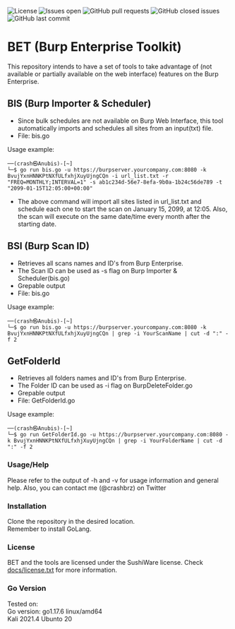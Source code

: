 ![License](https://img.shields.io/badge/license-sushiware-red)
![Issues open](https://img.shields.io/github/issues/crashbrz/BET)
![GitHub pull requests](https://img.shields.io/github/issues-pr-raw/crashbrz/BET)
![GitHub closed issues](https://img.shields.io/github/issues-closed-raw/crashbrz/BET)
![GitHub last commit](https://img.shields.io/github/last-commit/crashbrz/BET)

# BET (Burp Enterprise Toolkit)
This repository intends to have a set of tools to take advantage of (not available or partially available on the web interface) features on the Burp Enterprise.

## BIS (Burp Importer & Scheduler) ##
- Since bulk schedules are not available on Burp Web Interface, this tool automatically imports and schedules all sites from an input(txt) file.
- File: bis.go

Usage example:
```
──(crash㉿Anubis)-[~]
└─$ go run bis.go -u https://burpserver.yourcompany.com:8080 -k BvujYxnHNNKPtNXfULfxhjXuyUjngCQn -i url_list.txt -r "FREQ=MONTHLY;INTERVAL=1" -s ab1c234d-56e7-8efa-9b0a-1b24c56de789 -t "2099-01-15T12:05:00+00:00"

 ```
- The above command will import all sites listed in url_list.txt and schedule each one to start the scan on January 15, 2099, at 12:05. Also, the scan will execute on the same date/time every month after the starting date.

## BSI (Burp Scan ID) ##
- Retrieves all scans names and ID's from Burp Enterprise.
- The Scan ID can be used as -s flag on Burp Importer & Scheduler(bis.go)
- Grepable output
- File: bis.go

Usage example:
```
──(crash㉿Anubis)-[~]
└─$ go run bis.go -u https://burpserver.yourcompany.com:8080 -k BvujYxnHNNKPtNXfULfxhjXuyUjngCQn | grep -i YourScanName | cut -d ":" -f 2
```

## GetFolderId ##
- Retrieves all folders names and ID's from Burp Enterprise.
- The Folder ID can be used as -i flag on BurpDeleteFolder.go
- Grepable output
- File: GetFolderId.go

Usage example:
```
──(crash㉿Anubis)-[~]
└─$ go run GetFolderId.go -u https://burpserver.yourcompany.com:8080 -k BvujYxnHNNKPtNXfULfxhjXuyUjngCQn | grep -i YourFolderName | cut -d ":" -f 2
```

### Usage/Help ###
Please refer to the output of -h and -v for usage information and general help. Also, you can contact me (@crashbrz) on Twitter<br>

### Installation ###
Clone the repository in the desired location.<br>
Remember to install GoLang.<br>

### License ###
BET and the tools are licensed under the SushiWare license. Check [docs/license.txt](docs/license.txt) for more information.
 
### Go Version ###
Tested on:<br>
Go version: go1.17.6 linux/amd64<br>
Kali 2021.4
Ubunto 20
